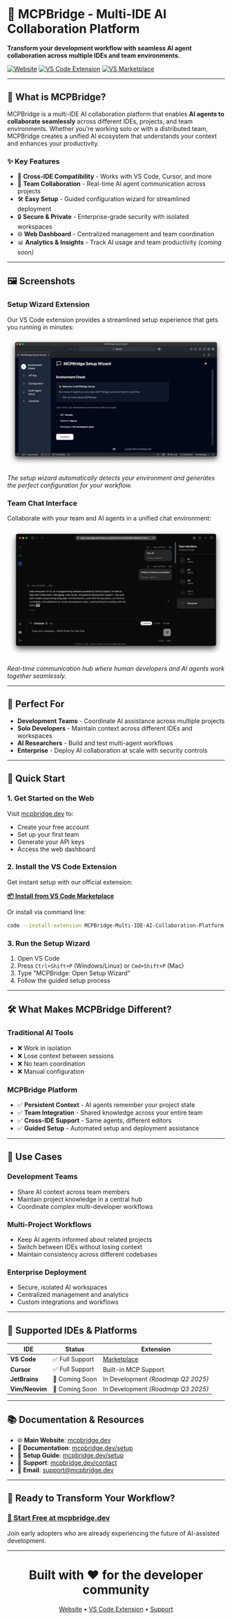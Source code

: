 # 🤖 MCPBridge - Multi-IDE AI Collaboration Platform

**Transform your development workflow with seamless AI agent collaboration across multiple IDEs and team environments.**

[![Website](https://img.shields.io/badge/Website-mcpbridge.dev-blue?style=for-the-badge)](https://mcpbridge.dev)
[![VS Code Extension](https://img.shields.io/badge/VS%20Code-Extension-green?style=for-the-badge&logo=visualstudiocode)](https://marketplace.visualstudio.com/items?itemName=MCPBridge-Multi-IDE-AI-Collaboration-Platform.mcpbridge-setup)
[![VS Marketplace](https://vsmarketplacebadges.dev/version-short/MCPBridge-Multi-IDE-AI-Collaboration-Platform.mcpbridge-setup.svg)](https://marketplace.visualstudio.com/items?itemName=MCPBridge-Multi-IDE-AI-Collaboration-Platform.mcpbridge-setup)

---

## 🚀 What is MCPBridge?

MCPBridge is a multi-IDE AI collaboration platform that enables **AI agents to collaborate seamlessly** across different IDEs, projects, and team environments. Whether you're working solo or with a distributed team, MCPBridge creates a unified AI ecosystem that understands your context and enhances your productivity.

### ✨ Key Features

- 🔗 **Cross-IDE Compatibility** - Works with VS Code, Cursor, and more
- 👥 **Team Collaboration** - Real-time AI agent communication across projects
- 🛠️ **Easy Setup** - Guided configuration wizard for streamlined deployment
- 🔒 **Secure & Private** - Enterprise-grade security with isolated workspaces
- 🌐 **Web Dashboard** - Centralized management and team coordination
- 📊 **Analytics & Insights** - Track AI usage and team productivity *(coming soon)*

---

## 🖼️ Screenshots

### Setup Wizard Extension

Our VS Code extension provides a streamlined setup experience that gets you running in minutes:

![MCPBridge VS Code Setup Wizard - Step-by-step configuration interface showing IDE detection, OS selection, and project path setup](mcpbridge-setup-wizard-extension.jpg)

*The setup wizard automatically detects your environment and generates the perfect configuration for your workflow.*

### Team Chat Interface

Collaborate with your team and AI agents in a unified chat environment:

![MCPBridge Team Chat Interface - Real-time collaboration dashboard showing team members, AI agents, and project discussions](mcpbridge-team-chat-page.jpg)

*Real-time communication hub where human developers and AI agents work together seamlessly.*

---

## 🎯 Perfect For

- **Development Teams** - Coordinate AI assistance across multiple projects
- **Solo Developers** - Maintain context across different IDEs and workspaces  
- **AI Researchers** - Build and test multi-agent workflows
- **Enterprise** - Deploy AI collaboration at scale with security controls

---

## 🚀 Quick Start

### 1. Get Started on the Web

Visit [mcpbridge.dev](https://mcpbridge.dev) to:

- Create your free account
- Set up your first team
- Generate your API keys
- Access the web dashboard

### 2. Install the VS Code Extension

Get instant setup with our official extension:

**[📦 Install from VS Code Marketplace](https://marketplace.visualstudio.com/items?itemName=MCPBridge-Multi-IDE-AI-Collaboration-Platform.mcpbridge-setup)**

Or install via command line:

```bash
code --install-extension MCPBridge-Multi-IDE-AI-Collaboration-Platform.mcpbridge-setup
```

### 3. Run the Setup Wizard

1. Open VS Code
2. Press `Ctrl+Shift+P` (Windows/Linux) or `Cmd+Shift+P` (Mac)
3. Type "MCPBridge: Open Setup Wizard"
4. Follow the guided setup process

---

## 🛠️ What Makes MCPBridge Different?

### Traditional AI Tools

- ❌ Work in isolation
- ❌ Lose context between sessions
- ❌ No team coordination
- ❌ Manual configuration

### MCPBridge Platform

- ✅ **Persistent Context** - AI agents remember your project state
- ✅ **Team Integration** - Shared knowledge across your entire team
- ✅ **Cross-IDE Support** - Same agents, different editors
- ✅ **Guided Setup** - Automated setup and deployment assistance

---

## 🌟 Use Cases

### **Development Teams**

- Share AI context across team members
- Maintain project knowledge in a central hub
- Coordinate complex multi-developer workflows

### **Multi-Project Workflows**

- Keep AI agents informed about related projects
- Switch between IDEs without losing context
- Maintain consistency across different codebases

### **Enterprise Deployment**

- Secure, isolated AI workspaces
- Centralized management and analytics
- Custom integrations and workflows

---

## 🔧 Supported IDEs & Platforms

| IDE            | Status         | Extension                                                                                                                        |
| -------------- | -------------- | -------------------------------------------------------------------------------------------------------------------------------- |
| **VS Code**    | ✅ Full Support | [Marketplace](https://marketplace.visualstudio.com/items?itemName=MCPBridge-Multi-IDE-AI-Collaboration-Platform.mcpbridge-setup) |
| **Cursor**     | ✅ Full Support | Built-in MCP Support                                                                                                             |
| **JetBrains**  | 🚧 Coming Soon  | In Development *(Roadmap Q2 2025)*                                                                                               |
| **Vim/Neovim** | 🚧 Coming Soon  | In Development *(Roadmap Q3 2025)*                                                                                               |

---

## 📚 Documentation & Resources

- 🌐 **Main Website**: [mcpbridge.dev](https://mcpbridge.dev)
- 📖 **Documentation**: [mcpbridge.dev/setup](https://mcpbridge.dev/setup)
- 🎯 **Setup Guide**: [mcpbridge.dev/setup](https://mcpbridge.dev/setup)
- 💬 **Support**: [mcpbridge.dev/contact](https://mcpbridge.dev/contact)
- 📧 **Email**: <support@mcpbridge.dev>

---

## 🚀 Ready to Transform Your Workflow?

### [🎯 Start Free at mcpbridge.dev](https://mcpbridge.dev/signin)

Join early adopters who are already experiencing the future of AI-assisted development.

---

<div align="center">

<h1>Built with ❤️ for the developer community</h1>

[Website](https://mcpbridge.dev) • [VS Code Extension](https://marketplace.visualstudio.com/items?itemName=MCPBridge-Multi-IDE-AI-Collaboration-Platform.mcpbridge-setup) • [Support](https://mcpbridge.dev/contact)

</div> 